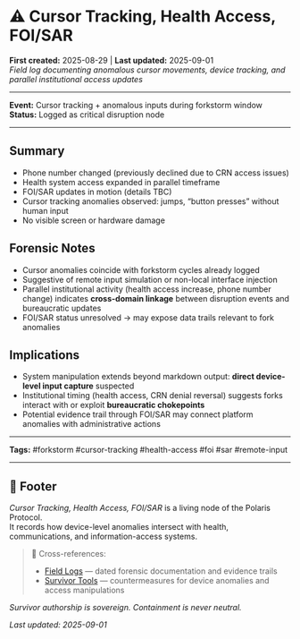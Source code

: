 # ⚠️ Cursor Tracking, Health Access, FOI/SAR  

**First created:** 2025-08-29 | **Last updated:** 2025-09-01  
*Field log documenting anomalous cursor movements, device tracking, and parallel institutional access updates*  

---

**Event:** Cursor tracking + anomalous inputs during forkstorm window  
**Status:** Logged as critical disruption node  

---

## Summary  
- Phone number changed (previously declined due to CRN access issues)  
- Health system access expanded in parallel timeframe  
- FOI/SAR updates in motion (details TBC)  
- Cursor tracking anomalies observed: jumps, “button presses” without human input  
- No visible screen or hardware damage  

## Forensic Notes  
- Cursor anomalies coincide with forkstorm cycles already logged  
- Suggestive of remote input simulation or non-local interface injection  
- Parallel institutional activity (health access increase, phone number change) indicates **cross-domain linkage** between disruption events and bureaucratic updates  
- FOI/SAR status unresolved → may expose data trails relevant to fork anomalies  

## Implications  
- System manipulation extends beyond markdown output: **direct device-level input capture** suspected  
- Institutional timing (health access, CRN denial reversal) suggests forks interact with or exploit **bureaucratic chokepoints**  
- Potential evidence trail through FOI/SAR may connect platform anomalies with administrative actions  

---

**Tags:** #forkstorm #cursor-tracking #health-access #foi #sar #remote-input  

---

## 🏮 Footer  

*Cursor Tracking, Health Access, FOI/SAR* is a living node of the Polaris Protocol.  
It records how device-level anomalies intersect with health, communications, and information-access systems.  

> 📡 Cross-references:  
> - [Field Logs](../Field_Logs/) — dated forensic documentation and evidence trails  
> - [Survivor Tools](../Survivor_Tools/) — countermeasures for device anomalies and access manipulations  

*Survivor authorship is sovereign. Containment is never neutral.*  

_Last updated: 2025-09-01_  
